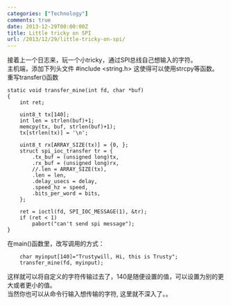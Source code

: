 ```yaml
---
categories: ["Technology"]
comments: true
date: 2013-12-29T00:00:00Z
title: Little tricky on SPI
url: /2013/12/29/little-tricky-on-spi/
---
```


接着上一个日志来，玩一个小tricky，通过SPI总线自己想输入的字符。   
主机端，添加下列头文件
	#include <string.h>
这使得可以使用strcpy等函数。    
重写transfer()函数

```
static void transfer_mine(int fd, char *buf)
{
	int ret;

	uint8_t tx[140];
	int len = strlen(buf)+1;
	memcpy(tx, buf, strlen(buf)+1);
	tx[strlen(tx)] = '\n';

	uint8_t rx[ARRAY_SIZE(tx)] = {0, };
	struct spi_ioc_transfer tr = {
		.tx_buf = (unsigned long)tx,
		.rx_buf = (unsigned long)rx,
		//.len = ARRAY_SIZE(tx),
		.len = len,
		.delay_usecs = delay,
		.speed_hz = speed,
		.bits_per_word = bits,
	};
 
	ret = ioctl(fd, SPI_IOC_MESSAGE(1), &tr);
	if (ret < 1)
		pabort("can't send spi message");
}

```
在main()函数里，改写调用的方式：

```
	char myinput[140]="Trustywill, Hi, this is Trusty";
	transfer_mine(fd, myinput);

```
这样就可以将自定义的字符传输过去了，140是随便设置的值，可以设置为别的更大或者更小的值。   
当然你也可以从命令行输入想传输的字符, 这里就不深入了。。   


